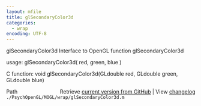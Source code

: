 ```yaml
---
layout: mfile
title: glSecondaryColor3d
categories:
  - wrap
encoding: UTF-8
---
```


glSecondaryColor3d  Interface to OpenGL function glSecondaryColor3d  

usage:  glSecondaryColor3d( red, green, blue )  

C function:  void glSecondaryColor3d(GLdouble red, GLdouble green, GLdouble blue)  


<div class="code_header" style="text-align:right;">
  <span style="float:left;">Path&nbsp;&nbsp;</span> <span class="counter">Retrieve <a href=
  "https://raw.github.com/Psychtoolbox-3/Psychtoolbox-3/beta/./PsychOpenGL/MOGL/wrap/glSecondaryColor3d.m">current version from GitHub</a> | View <a href=
  "https://github.com/Psychtoolbox-3/Psychtoolbox-3/commits/beta/./PsychOpenGL/MOGL/wrap/glSecondaryColor3d.m">changelog</a></span>
</div>
<div class="code">
  <code>./PsychOpenGL/MOGL/wrap/glSecondaryColor3d.m</code>
</div>
